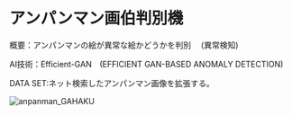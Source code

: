 # アンパンマン画伯判別機

概要：アンパンマンの絵が異常な絵かどうかを判別 　(異常検知)

AI技術：Efficient-GAN　(EFFICIENT GAN-BASED ANOMALY DETECTION)

DATA SET:ネット検索したアンパンマン画像を拡張する。

![anpanman_GAHAKU](https://user-images.githubusercontent.com/46349770/66885475-5ef80900-f00f-11e9-9927-28f27503b60c.png)    
